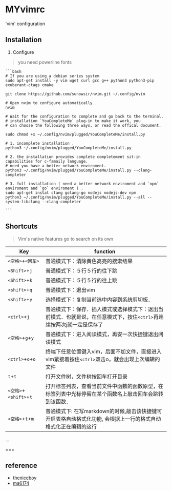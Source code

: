 # MYvimrc
'vim' configuration

## Installation

1.  Configure 

> you need powerline fonts

    ```bash
	# If you are using a debian series system
    sudo apt-get install -y vim wget curl gcc g++ python3 python3-pip exuberant-ctags cmake 
    
    git clone https://github.com/sunowsir/nvim.git ~/.config/nvim
    
	# Open nvim to configure automatically
    nvim     

    # Wait for the configuration to complete and go back to the terminal.
    # installation `YouCompleteMe` plug-in to make it work, you 
    # can choose the following three ways, or read the offical document.
    
    sudo chmod +x ~/.config/nvim/plugged/YouCompleteMe/install.py

    # 1. incomplete installation .
    python3 ~/.config/nvim/plugged/YouCompleteMe/install.py
    
    # 2. the installation provides complete completement sit-in capabilities for c-famaily language.
    # need you have a better network enviroment.
    python3 ~/.config/nvim/plugged/YouCompleteMe/install.py --clang-completer

    # 3. full installation ( need a better network enviroment and `npm` enviroment and `go` enviroment ) . 
    sudo apt-get instal clang golang-go nodejs nodejs-dev npm 
    python3 ~/.config/nvim/plugged/YouCompleteMe/install.py --all --system-libclang --clang-completer

    ```

    

## Shortcuts

>   Vim's native features go to search on its own

| Key                    | function                                                                                                              |
| ---------------------- | ------------------------------------------------------------                                                          |
| `<空格>`+`<回车>`      | 普通模式下：清除黄色高亮的搜索结果                                                                                    |
| `<Shift>`+`j`          | 普通模式下：５行５行的往下跳                                                                                          |
| `<Shift>`+`k`          | 普通模式下：５行５行的往上跳                                                                                          |
| `<shift>`+`q`          | 普通模式下：退出vim                                                                                                   |
| `<shift>`+`y`          | 选择模式下：复制当前选中内容到系统剪切板．                                                                            |
| `<ctrl>`+`j`           | 普通模式下：保存．插入模式或选择模式下：退出当前模式．也就是说，在任意模式下，按住`<ctrl>`再连续按两次j就一定是保存了 |
| `<空格>`+`g`+`y`       | 普通模式下：进入阅读模式，再安一次快捷键退出阅读模式                                                                  |
| `<ctrl>`+`o`+`o`       | 终端下任意位置键入vim，后面不加文件，直接进入vim紧接着按住`<ctrl>`双击o，就会出现上次编辑的文件                       |
| `t`+`t`                | 打开文件树，文件树按回车打开目录                                                                                      |
| `<空格>`+`<shift>`+`t` | 打开标签列表，查看当前文件中函数的函数原型，在标签列表中光标停留在某个函数名上敲击回车会跳转到该函数．                |
| `<空格>`+`t`+`m`       | 普通模式下: 在写markdown的时候,敲击该快捷键可开启表格自动格式化功能, 会根据上一行的格式自动格式化正在编辑的这行       |
...


===
## reference
* [theniceboy](https://github.com/theniceboy/nvim)
* [ma6174](https://github.com/ma6174/vim)







